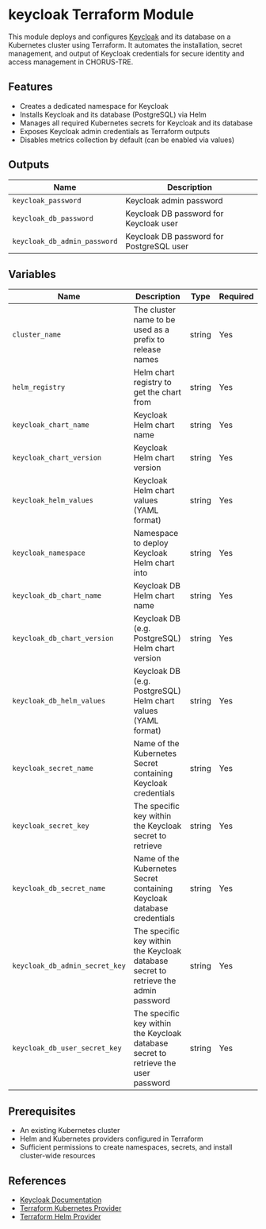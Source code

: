 # keycloak Terraform Module

This module deploys and configures [Keycloak](https://www.keycloak.org/) and its database on a Kubernetes cluster using Terraform. It automates the installation, secret management, and output of Keycloak credentials for secure identity and access management in CHORUS-TRE.

## Features

- Creates a dedicated namespace for Keycloak
- Installs Keycloak and its database (PostgreSQL) via Helm
- Manages all required Kubernetes secrets for Keycloak and its database
- Exposes Keycloak admin credentials as Terraform outputs
- Disables metrics collection by default (can be enabled via values)

## Outputs

| Name                        | Description                              |
|-----------------------------|------------------------------------------|
| `keycloak_password`         | Keycloak admin password                  |
| `keycloak_db_password`      | Keycloak DB password for Keycloak user   |
| `keycloak_db_admin_password`| Keycloak DB password for PostgreSQL user |

## Variables

| Name                          | Description                                                     | Type   | Required |
|-------------------------------|-----------------------------------------------------------------|--------|----------|
| `cluster_name`                | The cluster name to be used as a prefix to release names        | string | Yes      |
| `helm_registry`               | Helm chart registry to get the chart from                       | string | Yes      |
| `keycloak_chart_name`         | Keycloak Helm chart name                                        | string | Yes      |
| `keycloak_chart_version`      | Keycloak Helm chart version                                     | string | Yes      |
| `keycloak_helm_values`        | Keycloak Helm chart values (YAML format)                        | string | Yes      |
| `keycloak_namespace`          | Namespace to deploy Keycloak Helm chart into                    | string | Yes      |
| `keycloak_db_chart_name`      | Keycloak DB Helm chart name                                     | string | Yes      |
| `keycloak_db_chart_version`   | Keycloak DB (e.g. PostgreSQL) Helm chart version                | string | Yes      |
| `keycloak_db_helm_values`     | Keycloak DB (e.g. PostgreSQL) Helm chart values (YAML format)   | string | Yes      |
| `keycloak_secret_name`        | Name of the Kubernetes Secret containing Keycloak credentials   | string | Yes      |
| `keycloak_secret_key`         | The specific key within the Keycloak secret to retrieve         | string | Yes      |
| `keycloak_db_secret_name`     | Name of the Kubernetes Secret containing Keycloak database credentials | string | Yes |
| `keycloak_db_admin_secret_key`| The specific key within the Keycloak database secret to retrieve the admin password | string | Yes |
| `keycloak_db_user_secret_key` | The specific key within the Keycloak database secret to retrieve the user password | string | Yes |

## Prerequisites

- An existing Kubernetes cluster
- Helm and Kubernetes providers configured in Terraform
- Sufficient permissions to create namespaces, secrets, and install cluster-wide resources

## References

- [Keycloak Documentation](https://www.keycloak.org/docs/latest/)
- [Terraform Kubernetes Provider](https://registry.terraform.io/providers/hashicorp/kubernetes/latest/docs)
- [Terraform Helm Provider](https://registry.terraform.io/providers/hashicorp/helm/latest/docs) 